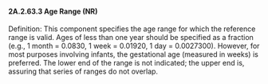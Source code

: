 #### 2A.2.63.3 Age Range (NR)

Definition: This component specifies the age range for which the reference range is valid. Ages of less than one year should be specified as a fraction (e.g., 1 month = 0.0830, 1 week = 0.01920, 1 day = 0.0027300). However, for most purposes involving infants, the gestational age (measured in weeks) is preferred. The lower end of the range is not indicated; the upper end is, assuring that series of ranges do not overlap.
